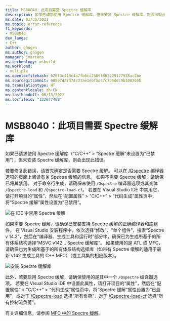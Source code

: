 ```yaml
---
title: MSB8040：此项目需要 Spectre 缓解库
description: 如果已请求使用 Spectre 缓解库，但未安装 Spectre 缓解库，则会出现此错误。
ms.date: 03/30/2021
ms.topic: error-reference
f1_keywords:
- MSB8040
dev_langs:
- C++
author: ghogen
ms.author: ghogen
manager: jmartens
ms.technology: msbuild
ms.workload:
- multiple
ms.openlocfilehash: 620f3c410c4a7fb6cc2589f802229177928ac2be
ms.sourcegitcommit: 68897da7d74c31ae1ebf5d47c7b5ddc9b108265b
ms.translationtype: HT
ms.contentlocale: zh-CN
ms.lasthandoff: 08/13/2021
ms.locfileid: "122077408"
---
```

# <a name="msb8040-spectre-mitigated-libraries-are-required-for-this-project"></a>MSB8040：此项目需要 Spectre 缓解库

如果已请求使用 Spectre 缓解库（“C/C++” > “Spectre 缓解”未设置为“已禁用”），但未安装 Spectre 缓解库，则会出现此错误。

若要修复此错误，请首先确定是否需要 Spectre 缓解。 可以在 [/Qspectre](/cpp/build/reference/qspectre) 编译器选项的页面上阅读有关 Spectre 缓解的信息。 如果不需要 Spectre 缓解，请确保已将其禁用。 对于命令行生成，请确保未使用 `/Qspectre` 编译器选项或其变体 `/Qspectre-load` 和 `/Qspectre-load-cf`。 若要在 Visual Studio IDE 中禁用它，请打开项目的“属性”，然后在“配置属性” > “C/C++” > “代码生成”属性页中，将“Spectre 缓解”属性设置为“已禁用”。

![在 IDE 中禁用 Spectre 缓解](../media/errors/spectre-disable.png)

 如果需要 Spectre 缓解，请确保已安装支持 Spectre 缓解的正确编译器和库组件。 在 Visual Studio 安装程序中，依次选择“修改”、“单个组件”，搜索“Spectre v 14.2”，然后在“编译器、生成工具和运行时”部分中，确保已为生成所基于的所有体系结构选择“MSVC v142… Spectre 缓解库”。 如果使用的是 ATL 或 MFC，请确保也为生成所基于的所有体系结构选择库（如带有 Spectre 缓解的适用于最新 v142 生成工具的 C++ MFC）（或工具集的相应版本）。

![安装 Spectre 缓解库](../media/errors/spectre-install-components.png)

此外，若要启用 Spectre 缓解，请确保使用的是其中一个 `/Qspectre` 编译器选项。 若要在 Visual Studio IDE 中设置此属性，请打开项目的“属性”，然后在“配置属性” > “C/C++” > “代码生成”属性页中，将“Spectre 缓解”属性设置为“已启用”，或对于 [/Qspectre-load](/cpp/build/reference/qspectre-load) 选择“所有负荷”，对于 [/Qspectre-load-cf](/cpp/build/reference/qspectre-load-cf) 选择“所有控制流负荷”。

有关详细信息，请参阅 [MFC 中的 Spectre 缓解](https://devblogs.microsoft.com/cppblog/spectre-mitigations-in-msvc/)。
